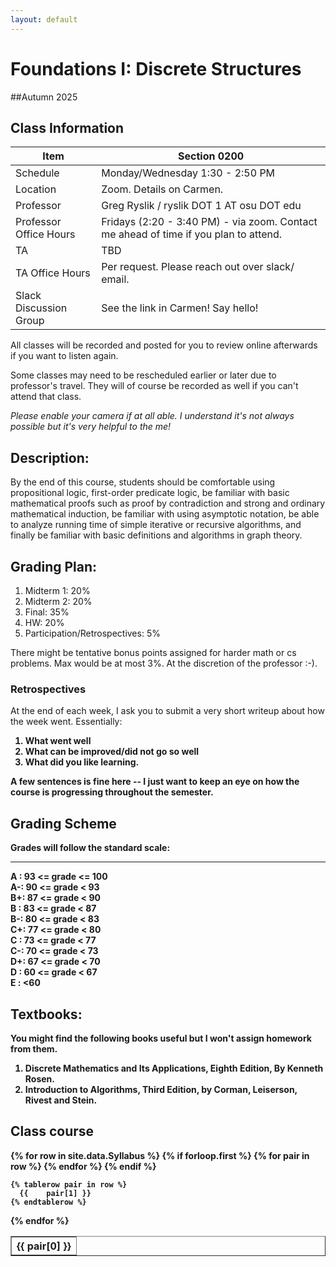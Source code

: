 ```yaml
---
layout: default
---
```


<link rel="stylesheet" type="text/css" href="https://cdn.datatables.net/1.10.21/css/jquery.dataTables.min.css" />
<script src="https://code.jquery.com/jquery-3.5.1.js"></script>
<script src="https://cdn.datatables.net/1.10.21/js/jquery.dataTables.min.js"></script>  


# Foundations I: Discrete Structures

##Autumn 2025

## Class Information

Item                     | Section 0200             
------------------------ | -----------                  
Schedule                 | Monday/Wednesday 1:30 - 2:50 PM
Location                 | Zoom. Details on Carmen.
Professor                | Greg Ryslik / ryslik DOT 1 AT osu DOT edu
Professor Office Hours   | Fridays (2:20 - 3:40 PM) - via zoom. Contact me ahead of time if you plan to attend.
TA                       | TBD
TA Office Hours          | Per request. Please reach out over slack/ email.
Slack Discussion Group   | See the link in Carmen! Say hello!

All classes will be recorded and posted for you to review online afterwards if you want to listen again. 

Some classes may need to be rescheduled earlier or later due to professor's travel. They will of course be recorded as well if you can't attend that class. 

<em> Please enable your camera if at all able. I understand it's not always possible but it's very helpful to the me! </em>


## Description: 
By the end of this course, students should be comfortable using propositional logic, first-order predicate logic, be familiar with basic mathematical proofs such as proof by contradiction and strong and ordinary mathematical induction, be familiar with using asymptotic notation, be able to analyze running time of simple iterative or recursive algorithms, and finally be familiar with basic definitions and algorithms in graph theory.

## Grading Plan: 
1. Midterm 1: 20%
2. Midterm 2: 20%
3. Final: 35%
4. HW: 20%
5. Participation/Retrospectives: 5%

There might be tentative bonus points assigned for harder math or cs problems. Max would be at most 3%. At the discretion of the professor :-). 

### Retrospectives
At the end of each week, I ask you to submit a very short writeup about how the week went. Essentially: <b>
 1) What went well <br> 
 2) What can be improved/did not go so well <br>
 3) What did you like learning. 

A few sentences is fine here -- I just want to keep an eye on how the course is progressing throughout the semester.

## Grading Scheme
Grades will follow the standard scale: 

--- 

A : 93 <= grade <= 100 <br>
A-: 90 <= grade < 93   <br>
B+: 87 <= grade < 90   <br>
B : 83 <= grade < 87   <br>
B-: 80 <= grade < 83   <br>
C+: 77 <= grade < 80   <br>
C : 73 <= grade < 77   <br>
C-: 70 <= grade < 73   <br>
D+: 67 <= grade < 70   <br>
D : 60 <= grade < 67   <br>
E : <60  

## Textbooks:
You might find the following books useful but I won't assign homework from them. 

1. Discrete Mathematics and Its Applications, Eighth Edition, By Kenneth Rosen.
2. Introduction to Algorithms, Third Edition, by Corman, Leiserson, Rivest and Stein.


## Class course

<table class="display" border=1 frame=sides rules=all>
  {% for row in site.data.Syllabus %}
    {% if forloop.first %}
    <tr>
      {% for pair in row %}
        <th>{{ pair[0] }}</th>
      {% endfor %}
    </tr>
    {% endif %}

    {% tablerow pair in row %}
      {{ 	pair[1] }}
    {% endtablerow %}
  {% endfor %}
</table>

